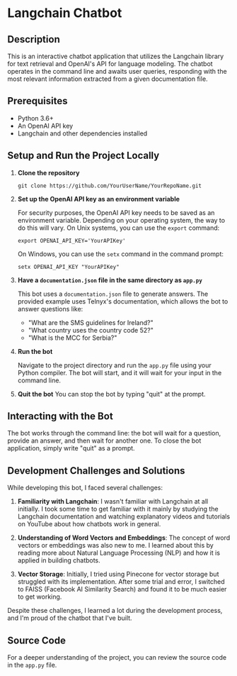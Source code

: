 # Langchain Chatbot

## Description
This is an interactive chatbot application that utilizes the Langchain library for text retrieval and OpenAI's API for language modeling. The chatbot operates in the command line and awaits user queries, responding with the most relevant information extracted from a given documentation file. 

## Prerequisites
- Python 3.6+
- An OpenAI API key
- Langchain and other dependencies installed

## Setup and Run the Project Locally
1. **Clone the repository** 
    ```
    git clone https://github.com/YourUserName/YourRepoName.git
    ```
2. **Set up the OpenAI API key as an environment variable**
   
   For security purposes, the OpenAI API key needs to be saved as an environment variable. Depending on your operating system, the way to do this will vary. On Unix systems, you can use the `export` command:
    ```
    export OPENAI_API_KEY='YourAPIKey'
    ```
   On Windows, you can use the `setx` command in the command prompt:
    ```
    setx OPENAI_API_KEY "YourAPIKey"
    ```
    
3. **Have a `documentation.json` file in the same directory as `app.py`**
    
    This bot uses a `documentation.json` file to generate answers. The provided example uses Telnyx's documentation, which allows the bot to answer questions like:
    - "What are the SMS guidelines for Ireland?"
    - "What country uses the country code 52?"
    - "What is the MCC for Serbia?"

4. **Run the bot**
   
   Navigate to the project directory and run the `app.py` file using your Python compiler. The bot will start, and it will wait for your input in the command line.

5. **Quit the bot**
    You can stop the bot by typing "quit" at the prompt.

## Interacting with the Bot
The bot works through the command line: the bot will wait for a question, provide an answer, and then wait for another one. To close the bot application, simply write "quit" as a prompt.

## Development Challenges and Solutions

While developing this bot, I faced several challenges:

1. **Familiarity with Langchain**: I wasn't familiar with Langchain at all initially. I took some time to get familiar with it mainly by studying the Langchain documentation and watching explanatory videos and tutorials on YouTube about how chatbots work in general.

2. **Understanding of Word Vectors and Embeddings**: The concept of word vectors or embeddings was also new to me. I learned about this by reading more about Natural Language Processing (NLP) and how it is applied in building chatbots.

3. **Vector Storage**: Initially, I tried using Pinecone for vector storage but struggled with its implementation. After some trial and error, I switched to FAISS (Facebook AI Similarity Search) and found it to be much easier to get working. 

Despite these challenges, I learned a lot during the development process, and I'm proud of the chatbot that I've built.

## Source Code
For a deeper understanding of the project, you can review the source code in the `app.py` file.
